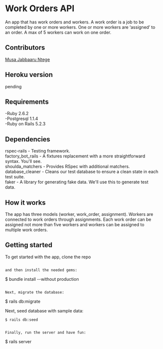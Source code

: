 # Work Orders API

An app that has work orders and workers. A work order is a job to be completed 
by one or more workers. One or more workers are ‘assigned’ to an order. A max of 5 workers can work on one order.

## Contributors

[Musa Jabbaaru Ntege](https://github.com/Cena-JM)

## Heroku version

pending

## Requirements

-Ruby 2.6.2<br>
-Postgresql 1.1.4<br>
-Ruby on Rails 5.2.3

## Dependencies

rspec-rails - Testing framework.<br>
factory_bot_rails - A fixtures replacement with a more straightforward syntax. You'll see.<br>
shoulda_matchers - Provides RSpec with additional matchers.<br>
database_cleaner - Cleans our test database to ensure a clean state in each test suite.<br>
faker - A library for generating fake data. We'll use this to generate test data.

## How it works

The app has three models (worker, work_order, assignment). Workers are connected to work orders through assignments. Each work order can be assigned not more than five workers and workers can be assigned to multiple work orders.

## Getting started

To get started with the app, clone the repo

```

and then install the needed gems:
```
$ bundle install --without production
```

Next, migrate the database:

```
$ rails db:migrate

Next, seed database with sample data:

```
$ rails db:seed
```
```

Finally, run the server and have fun:

```
$ rails server
```
